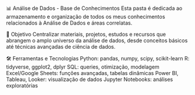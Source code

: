 📊 Análise de Dados - Base de Conhecimentos
Esta pasta é dedicada ao armazenamento e organização de todos os meus conhecimentos relacionados à Análise de Dados e áreas correlatas.

🎯 Objetivo
Centralizar materiais, projetos, estudos e recursos que abrangem o amplo universo da análise de dados, desde conceitos básicos até técnicas avançadas de ciência de dados.

🛠️ Ferramentas e Tecnologias
Python: pandas, numpy, scipy, scikit-learn
R: tidyverse, ggplot2, dplyr
SQL: queries, otimização, modelagem
Excel/Google Sheets: funções avançadas, tabelas dinâmicas
Power BI, Tableau, Looker: visualização de dados
Jupyter Notebooks: análises exploratórias
